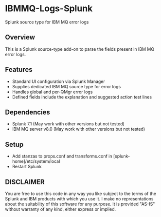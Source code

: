 # IBMMQ-Logs-Splunk
Splunk source type for IBM MQ error logs

## Overview

This is a Splunk source-type add-on to parse the fields present in IBM MQ error logs.


## Features

* Standard UI configuration via Splunk Manager
* Supplies dedicated IBM MQ source type for error logs
* Handles global and per-QMgr error logs
* Defined fields include the explanation and suggested action test lines


## Dependencies

* Splunk 7.1 (May work with other versions but not tested)
* IBM MQ server v8.0 (May work with other versions but not tested)
 

## Setup

* Add stanzas to props.conf and transforms.conf in [splunk-home]/etc/system/local
* Restart Splunk


## DISCLAIMER
You are free to use this code in any way you like subject to the terms of the Splunk and IBM products with which you use it. I make no representations about the suitability of this software for any purpose. It is provided "AS-IS" without warranty of any kind, either express or implied. 
